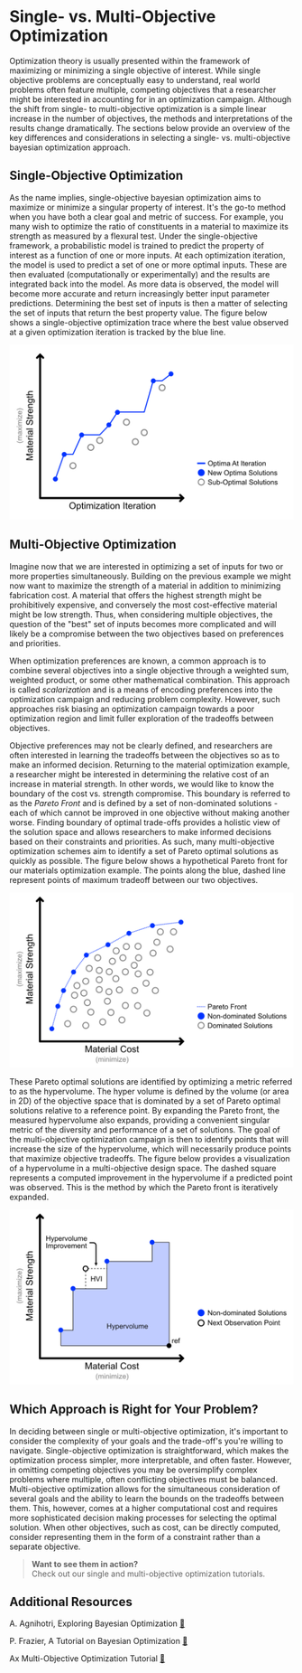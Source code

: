 # Single- vs. Multi-Objective Optimization

Optimization theory is usually presented within the framework of maximizing or minimizing a single objective of interest. While single objective problems are conceptually easy to understand, real world problems often feature multiple, competing objectives that a researcher might be interested in accounting for in an optimization campaign. Although the shift from single- to multi-objective optimization is a simple linear increase in the number of objectives, the methods and interpretations of the results change dramatically. The sections below provide an overview of the key differences and considerations in selecting a single- vs. multi-objective bayesian optimization approach.


## Single-Objective Optimization

As the name implies, single-objective bayesian optimization aims to maximize or minimize a singular property of interest. It's the go-to method when you have both a clear goal and metric of success. For example, you many wish to optimize the ratio of constituents in a material to maximize its strength as measured by a flexural test. Under the single-objective framework, a probabilistic model is trained to predict the property of interest as a function of one or more inputs. At each optimization iteration, the model is used to predict a set of one or more optimal inputs. These are then evaluated (computationally or experimentally) and the results are integrated back into the model. As more data is observed, the model will become more accurate and return increasingly better input parameter predictions. Determining the best set of inputs is then a matter of selecting the set of inputs that return the best property value. The figure below shows a single-objective optimization trace where the best value observed at a given optimization iteration is tracked by the blue line.

![](SOBO.jpg)

## Multi-Objective Optimization

Imagine now that we are interested in optimizing a set of inputs for two or more properties simultaneously. Building on the previous example we might now want to maximize the strength of a material in addition to minimizing fabrication cost. A material that offers the highest strength might be prohibitively expensive, and conversely the most cost-effective material might be low strength. Thus, when considering multiple objectives, the question of the "best" set of inputs becomes more complicated and will likely be a compromise between the two objectives based on preferences and priorities.

When optimization preferences are known, a common approach is to combine several objectives into a single objective through a weighted sum, weighted product, or some other mathematical combination. This approach is called *scalarization* and is a means of encoding preferences into the optimization campaign and reducing problem complexity. However, such approaches risk biasing an optimization campaign towards a poor optimization region and limit fuller exploration of the tradeoffs between objectives.

Objective preferences may not be clearly defined, and researchers are often interested in learning the tradeoffs between the objectives so as to make an informed decision. Returning to the material optimization example, a researcher might be interested in determining the relative cost of an increase in material strength. In other words, we would like to know the boundary of the cost vs. strength compromise. This boundary is referred to as the *Pareto Front* and is defined by a set of non-dominated solutions - each of which cannot be improved in one objective without making another worse. Finding boundary of optimal trade-offs provides a holistic view of the solution space and allows researchers to make informed decisions based on their constraints and priorities. As such, many multi-objective optimization schemes aim to identify a set of Pareto optimal solutions as quickly as possible. The figure below shows a hypothetical Pareto front for our materials optimization example. The points along the blue, dashed line represent points of maximum tradeoff between our two objectives.

![](MOBO.jpg)

These Pareto optimal solutions are identified by optimizing a metric referred to as the hypervolume. The hyper volume is defined by the volume (or area in 2D) of the objective space that is dominated by a set of Pareto optimal solutions relative to a reference point. By expanding the Pareto front,  the measured hypervolume also expands, providing a convenient singular metric of the diversity and performance of a set of solutions. The goal of the multi-objective optimization campaign is then to identify points that will increase the size of the hypervolume, which will necessarily produce points that maximize objective tradeoffs. The figure below provides a visualization of a hypervolume in a multi-objective design space. The dashed square represents a computed improvement in the hypervolume if a predicted point was observed. This is the method by which the Pareto front is iteratively expanded.

![](HVI.jpg)


## Which Approach is Right for Your Problem?

In deciding between single or multi-objective optimization, it's important to consider the complexity of your goals and the trade-off's you're willing to navigate. Single-objective optimization is straightforward, which makes the optimization process simpler, more interpretable, and often faster. However, in omitting competing objectives you may be oversimplify complex problems where multiple, often conflicting objectives must be balanced. Multi-objective optimization allows for the simultaneous consideration of several goals and the ability to learn the bounds on the tradeoffs between them. This, however, comes at a higher computational cost and  requires more sophisticated decision making processes for selecting the optimal solution. When other objectives, such as cost, can be directly computed, consider representing them in the form of a constraint rather than a separate objective.

> **Want to see them in action?**\
Check out our single and multi-objective optimization tutorials.

## Additional Resources

A. Agnihotri, Exploring Bayesian Optimization [🔗](https://distill.pub/2020/bayesian-optimization/)

P. Frazier, A Tutorial on Bayesian Optimization [🔗](https://arxiv.org/abs/1807.02811)

Ax Multi-Objective Optimization Tutorial [🔗](https://ax.dev/tutorials/multiobjective_optimization.html)